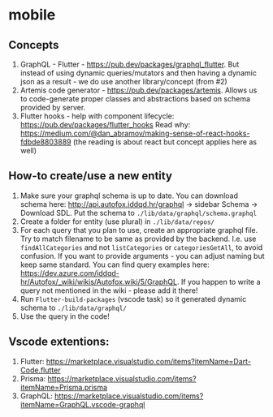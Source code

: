 # mobile

## Concepts
1. GraphQL - Flutter - https://pub.dev/packages/graphql_flutter.
But instead of using dynamic queries/mutators and then having a dynamic json as a result - we do use another library/concept (from #2)
2. Artemis code generator - https://pub.dev/packages/artemis. Allows us to code-generate proper classes and abstractions based on schema provided by server.
3. Flutter hooks - help with component lifecycle: https://pub.dev/packages/flutter_hooks
Read why: https://medium.com/@dan_abramov/making-sense-of-react-hooks-fdbde8803889 (the reading is about react but concept applies here as well)

## How-to create/use a new entity
1. Make sure your graphql schema is up to date. You can download schema here: http://api.autofox.iddqd.hr/graphql -> sidebar Schema -> Download SDL. Put the schema to `./lib/data/graphql/schema.graphql`
1. Create a folder for entity (use plural) in `./lib/data/repos/`
2. For each query that you plan to use, create an appropriate graphql file. Try to match filename to be same as provided by the backend. I.e. use `findAllCategories` and not `listCategories` or `categoriesGetAll`, to avoid confusion. If you want to provide arguments - you can adjust naming but keep same standard. You can find query examples here: https://dev.azure.com/iddqd-hr/Autofox/_wiki/wikis/Autofox.wiki/5/GraphQL. If you happen to write a query not mentioned in the wiki - please add it there!
3. Run `Flutter-build-packages` (vscode task) so it generated dynamic schema to `./lib/data/graphql/`
4. Use the query in the code!


## Vscode extentions:

1. Flutter: https://marketplace.visualstudio.com/items?itemName=Dart-Code.flutter
2. Prisma: https://marketplace.visualstudio.com/items?itemName=Prisma.prisma
3. GraphQL: https://marketplace.visualstudio.com/items?itemName=GraphQL.vscode-graphql

